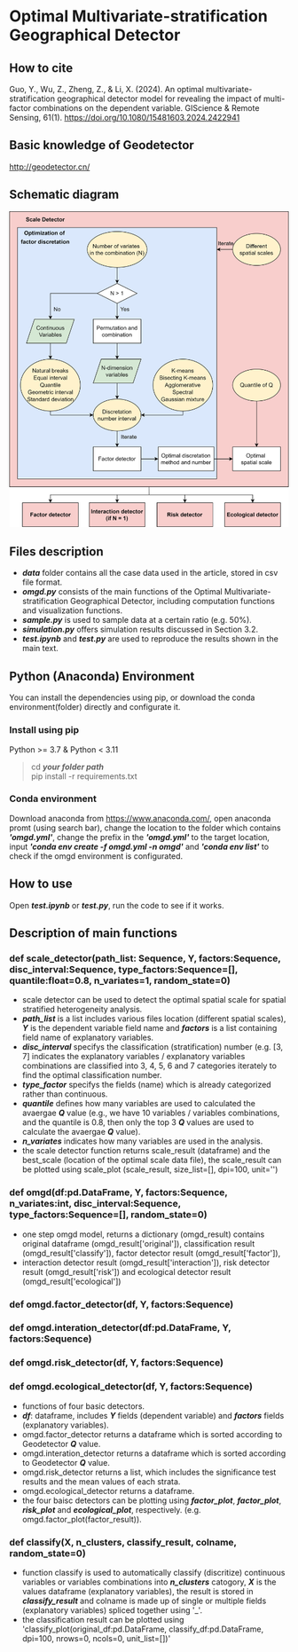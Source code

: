 # Optimal Multivariate-stratification Geographical Detector
## How to cite
Guo, Y., Wu, Z., Zheng, Z., & Li, X. (2024). An optimal multivariate-stratification geographical detector model for revealing the impact of multi-factor combinations on the dependent variable. GIScience & Remote Sensing, 61(1). https://doi.org/10.1080/15481603.2024.2422941

## Basic knowledge of Geodetector
http://geodetector.cn/

## Schematic diagram
![image](https://github.com/gisgyf/OMGD/blob/main/img/schematic%20diagram.png)

## Files description
- ***data*** folder contains all the case data used in the article, stored in csv file format.<br>
- ***omgd.py*** consists of the main functions of the Optimal Multivariate-stratification Geographical Detector, including computation functions and visualization functions.<br>
- ***sample.py*** is used to sample data at a certain ratio (e.g. 50%).<br>
- ***simulation.py*** offers simulation results discussed in Section 3.2.<br>
- ***test.ipynb*** and ***test.py*** are used to reproduce the results shown in the main text.<br>

## Python (Anaconda) Environment
You can install the dependencies using pip, or download the conda environment(folder) directly and configurate it.
### Install using pip
Python >= 3.7 & Python < 3.11
> cd ***your folder path*** <br>
> pip install -r requirements.txt
### Conda environment
Download anaconda from https://www.anaconda.com/, open anaconda promt (using search bar), change the location to the folder which contains ***'omgd.yml'***, change the prefix in the ***'omgd.yml'*** to the target location, input ***'conda env create -f omgd.yml -n omgd'*** and ***'conda env list'*** to check if the omgd environment is configurated.

## How to use
Open ***test.ipynb*** or ***test.py***, run the code to see if it works.

## Description of main functions

### def scale_detector(path_list: Sequence, Y, factors:Sequence, disc_interval:Sequence, type_factors:Sequence=[], quantile:float=0.8, n_variates=1, random_state=0)

- scale detector can be used to detect the optimal spatial scale for spatial stratified heterogeneity analysis. <br>
- ***path_list*** is a list includes various files location (different spatial scales), ***Y*** is the dependent variable field name and ***factors*** is a list containing field name of explanatory variables. <br>
- ***disc_interval*** specifys the classification (stratification) number (e.g. [3, 7] indicates the explanatory variables / explanatory variables combinations are classified into 3, 4, 5, 6 and 7 categories iterately to find the optimal classification number. <br>
- ***type_factor*** specifys the fields (name) which is already categorized rather than continuous. <br>
- ***quantile*** defines how many variables are used to calculated the avaergae ***Q*** value (e.g., we have 10 variables / variables combinations, and the quantile is 0.8, then only the top 3 ***Q*** values are used to calculate the avaergae ***Q*** value). <br>
- ***n_variates*** indicates how many variables are used in the analysis. <br>
- the scale detector function returns scale_result (dataframe) and the best_scale (location of the optimal scale data file), the scale_result can be plotted using scale_plot (scale_result, size_list=[], dpi=100, unit='')

### def omgd(df:pd.DataFrame, Y, factors:Sequence, n_variates:int, disc_interval:Sequence, type_factors:Sequence=[], random_state=0)

- one step omgd model, returns a dictionary (omgd_result) contains original dataframe (omgd_result['original']), classification result (omgd_result['classify']), factor detector result (omgd_result['factor']), <br>
- interaction detector result (omgd_result['interaction']), risk detector result (omgd_result['risk']) and ecological detector result (omgd_result['ecological'])

### def omgd.factor_detector(df, Y, factors:Sequence)
### def omgd.interation_detector(df:pd.DataFrame, Y, factors:Sequence)
### def omgd.risk_detector(df, Y, factors:Sequence)
### def omgd.ecological_detector(df, Y, factors:Sequence)

- functions of four basic detectors. <br>
- ***df***: dataframe, includes ***Y*** fields (dependent variable) and ***factors*** fields (explanatory variables). <br>
- omgd.factor_detector returns a dataframe which is sorted according to Geodetector ***Q*** value. <br>
- omgd.interation_detector returns a dataframe which is sorted according to Geodetector ***Q*** value. <br>
- omgd.risk_detector returns a list, which includes the significance test results and the mean values of each strata. <br>
- omgd.ecological_detector returns a dataframe. <br>
- the four baisc detectors can be plotting using ***factor_plot***, ***factor_plot***, ***risk_plot*** and ***ecological_plot***, respectively. (e.g. omgd.factor_plot(factor_result)). <br>

### def classify(X, n_clusters, classify_result, colname, random_state=0)

- function classify is used to automatically classify (discritize) continuous variables or variables combinations into ***n_clusters*** catogory, ***X*** is the values dataframe (explanatory variables), the result is stored in ***classify_result*** and colname is made up of single or multiple fields (explanatory variables) spliced together using '_'. <br>
- the classification result can be plotted using 'classify_plot(original_df:pd.DataFrame, classify_df:pd.DataFrame, dpi=100, nrows=0, ncols=0, unit_list=[])'



